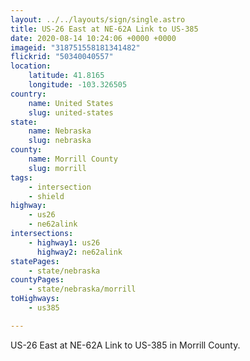 ```yaml
---
layout: ../../layouts/sign/single.astro
title: US-26 East at NE-62A Link to US-385
date: 2020-08-14 10:24:06 +0000 +0000
imageid: "318751558181341482"
flickrid: "50340040557"
location:
    latitude: 41.8165
    longitude: -103.326505
country:
    name: United States
    slug: united-states
state:
    name: Nebraska
    slug: nebraska
county:
    name: Morrill County
    slug: morrill
tags:
    - intersection
    - shield
highway:
    - us26
    - ne62alink
intersections:
    - highway1: us26
      highway2: ne62alink
statePages:
    - state/nebraska
countyPages:
    - state/nebraska/morrill
toHighways:
    - us385

---
```

US-26 East at NE-62A Link to US-385 in Morrill County.